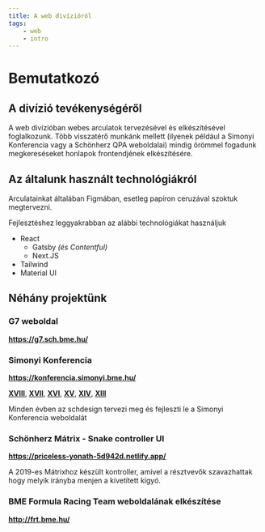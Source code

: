 ```yaml
---
title: A web divízióról
tags:
    - web
    - intro
---
```


# Bemutatkozó

## A divízió tevékenységéről

A web divízióban webes arculatok tervezésével és elkészítésével foglalkozunk. Több visszatérő munkánk mellett (ilyenek például a Simonyi Konferencia vagy a Schönherz QPA weboldalai) mindig örömmel fogadunk megkereséseket honlapok frontendjének elkészítésére.

## Az általunk használt technológiákról

Arculatainkat általában Figmában, esetleg papíron ceruzával szoktuk megtervezni.

Fejlesztéshez leggyakrabban az alábbi technológiákat használjuk

- React
    - Gatsby *(és Contentful)*
    - Next.JS
- Tailwind
- Material UI

## Néhány projektünk

### G7 weboldal

**https://g7.sch.bme.hu/**

### Simonyi Konferencia

**https://konferencia.simonyi.bme.hu/**

**[XVIII](https://2021.konferencia.simonyi.bme.hu/)**, **[XVII](https://konferencia.simonyi.bme.hu/2020)**, **[XVI](https://konferencia.simonyi.bme.hu/2019)**, **[XV](https://konferencia.simonyi.bme.hu/2018)**, **[XIV](https://konferencia.simonyi.bme.hu/2017)**, **[XIII](https://konferencia.simonyi.bme.hu/2016)**

Minden évben az schdesign tervezi meg és fejleszti le a Simonyi Konferencia weboldalát

### Schönherz Mátrix - Snake controller UI

**https://priceless-yonath-5d942d.netlify.app/**

A 2019-es Mátrixhoz készült kontroller, amivel a résztvevők szavazhattak hogy melyik irányba menjen a kivetített kígyó.

### BME Formula Racing Team weboldalának elkészítése

**http://frt.bme.hu/**

